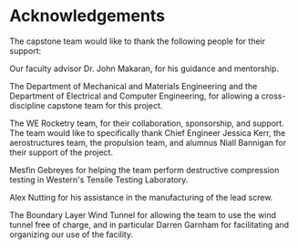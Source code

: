 # Acknowledgements

The capstone team would like to thank the following people for their
support:

Our faculty advisor Dr. John Makaran, for his guidance and mentorship.

The Department of Mechanical and Materials Engineering and the
Department of Electrical and Computer Engineering, for allowing a
cross-discipline capstone team for this project.

The WE Rocketry team, for their collaboration, sponsorship, and support.
The team would like to specifically thank Chief Engineer Jessica Kerr,
the aerostructures team, the propulsion team, and alumnus Niall Bannigan
for their support of the project.

Mesfin Gebreyes for helping the team perform destructive compression
testing in Western's Tensile Testing Laboratory.

Alex Nutting for his assistance in the manufacturing of the lead screw.

The Boundary Layer Wind Tunnel for allowing the team to use the wind
tunnel free of charge, and in particular Darren Garnham for facilitating
and organizing our use of the facility.